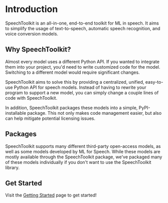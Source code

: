 # Introduction

SpeechToolkit is an all-in-one, end-to-end toolkit for ML in speech. It aims to simplify the usage of text-to-speech, automatic speech recognition, and voice conversion models.

## Why SpeechToolkit?

Almost every model uses a different Python API. If you wanted to integrate them into your project, you'd need to write customized code for the model. Switching to a different model would require significant changes.

SpeechToolkit aims to solve this by providing a centralized, unified, easy-to-use Python API for speech models. Instead of having to rewrite your program to support a new model, you can simply change a couple lines of code with SpeechToolkit.

In addition, SpeechToolkit packages these models into a simple, PyPI-installable package. This not only makes code management easier, but also can help mitigate potential licensing issues.

## Packages

SpeechToolkit supports many different third-party open-access models, as well as some models developed by ML for Speech. While these models are mostly available through the SpeechToolkit package, we've packaged many of these models individually if you don't want to use the SpeechToolkit library.

## Get Started

Visit the [Getting Started](getting-started.md) page to get started!